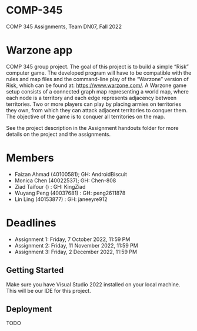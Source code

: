 # COMP-345
 COMP 345 Assignments, Team DN07, Fall 2022

# Warzone app
 COMP 345 group project. The goal of this project is to build a simple “Risk” computer game. The developed program will have to be compatible with the rules and map files and the command-line play of the “Warzone” version of Risk, which can be found at: https://www.warzone.com/. A Warzone game setup consists of a connected graph map representing a world map, where each node is a territory and each edge represents adjacency between territories. Two or more players can play by placing armies on territories they own, from which they can attack adjacent territories to conquer them. The objective of the game is to conquer all territories on the map. 

 See the project description in the Assignment handouts folder for more details on the project and the assignments.
 
# Members
- Faizan Ahmad (40100581); GH: AndroidBiscuit
- Monica Chen (40022537); GH: Chen-808
- Ziad Taifour () : GH: KingZiad
- Wuyang Peng (40037681) : GH: peng2611878
- Lin Ling (40153877) : GH: janeeyre912

# Deadlines
- Assignment 1: Friday, 7 October 2022, 11:59 PM
- Assignment 2: Friday, 11 November 2022, 11:59 PM
- Assignment 3: Friday, 2 December 2022, 11:59 PM

## Getting Started
 Make sure you have Visual Studio 2022 installed on your local machine. This will be our IDE for this project. 

 ## Deployment
 TODO
